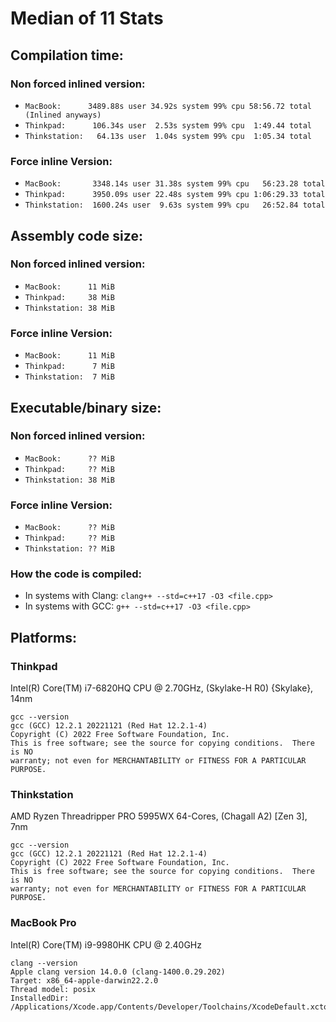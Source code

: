 # Median of 11 Stats

## Compilation time:

### Non forced inlined version:

- `MacBook:      3489.88s user 34.92s system 99% cpu 58:56.72 total  (Inlined anyways)`
- `Thinkpad:      106.34s user  2.53s system 99% cpu  1:49.44 total`
- `Thinkstation:   64.13s user  1.04s system 99% cpu  1:05.34 total`


### Force inline Version:

- `MacBook:       3348.14s user 31.38s system 99% cpu   56:23.28 total`
- `Thinkpad:      3950.09s user 22.48s system 99% cpu 1:06:29.33 total`
- `Thinkstation:  1600.24s user  9.63s system 99% cpu   26:52.84 total`


## Assembly code size:

### Non forced inlined version:

- `MacBook:      11 MiB`
- `Thinkpad:     38 MiB`
- `Thinkstation: 38 MiB`

### Force inline Version:

- `MacBook:      11 MiB`
- `Thinkpad:      7 MiB`
- `Thinkstation:  7 MiB`

## Executable/binary size:

### Non forced inlined version:

- `MacBook:      ?? MiB`
- `Thinkpad:     ?? MiB`
- `Thinkstation: 38 MiB`

### Force inline Version:

- `MacBook:      ?? MiB`
- `Thinkpad:     ?? MiB`
- `Thinkstation: ?? MiB`

### How the code is compiled:

- In systems with Clang: `clang++ --std=c++17 -O3 <file.cpp>`
- In systems with GCC:   `g++ --std=c++17 -O3 <file.cpp>`

## Platforms:

### Thinkpad

Intel(R) Core(TM) i7-6820HQ CPU @ 2.70GHz, (Skylake-H R0) {Skylake}, 14nm

```
gcc --version
gcc (GCC) 12.2.1 20221121 (Red Hat 12.2.1-4)
Copyright (C) 2022 Free Software Foundation, Inc.
This is free software; see the source for copying conditions.  There is NO
warranty; not even for MERCHANTABILITY or FITNESS FOR A PARTICULAR PURPOSE.
```

### Thinkstation

AMD Ryzen Threadripper PRO 5995WX 64-Cores, (Chagall A2) [Zen 3], 7nm

```
gcc --version
gcc (GCC) 12.2.1 20221121 (Red Hat 12.2.1-4)
Copyright (C) 2022 Free Software Foundation, Inc.
This is free software; see the source for copying conditions.  There is NO
warranty; not even for MERCHANTABILITY or FITNESS FOR A PARTICULAR PURPOSE.
```

### MacBook Pro

Intel(R) Core(TM) i9-9980HK CPU @ 2.40GHz


```
clang --version
Apple clang version 14.0.0 (clang-1400.0.29.202)
Target: x86_64-apple-darwin22.2.0
Thread model: posix
InstalledDir: /Applications/Xcode.app/Contents/Developer/Toolchains/XcodeDefault.xctoolchain/usr/bin
```



